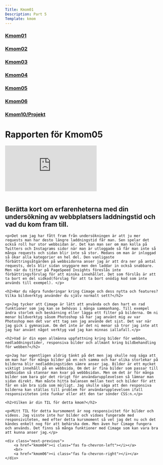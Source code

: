 ```yaml
---
Title: Kmom01
Description: Part 5
Template: kmom
---
```


<div class="sidebar">
    <a href="kmom01"><h3>Kmom01</h3></a>
    <a href="kmom02"><h3>Kmom02</h3></a>
    <a href="kmom03"><h3>Kmom03</h3></a>
    <a href="kmom04"><h3>Kmom04</h3></a>
    <a href="kmom05"><h3>Kmom05</h3></a>
    <a href="kmom06"><h3>Kmom06</h3></a>
    <a href="kmom10"><h3>Kmom10/Projekt</h3></a>
</div>

<div class="report">
    <h1>Rapporten för Kmom05</h1>
    <div class="embed-container">
    <iframe src="https://www.youtube.com/embed/CamB0nK2UxI" frameborder="0" allowfullscreen></iframe>
    </div>
    <br>
    <h2>Berätta kort om erfarenheterna med din undersökning av webbplatsers laddningstid och vad du kom fram till.</h2>

    <p>Det som jag har fått fram från undersökningen är att ju mer requests man har desto längre laddningstid får man. Sen spelar det också roll hur stor webbsidan är. Det kan man ser om man kolla på Twitters och Instagrams sidor när man är utloggade så får man inte så många requests och sidan blir inte så stor. Medans om man är inloggad så ökar alla kategorier en hel del. Den vanligaste förbättringsåtgärden på webbsidorna anser jag är att dra ner på antal requests, dels blir sidan snyggare men den laddar in också snabbare. Men när du tittar på PageSpeed Insights föreslås inte förbättringsförslag för att minska innehållet. Det som förslås är att ta bort en del sidkod(förslag för att ta bort onödig kod som inte används till exempel). </p>

    <h2>Har du några funderingar kring Cimage och dess nytta och features? Vilka bildverktyg använder du själv normalt sett?</h2>

    <p>Jag tycker att Cimage är lätt att använda och den hart en rad funktioner som jag kan se behövas i många sammanhang. Till exempel ändra storlek och beskärning eller lägga ett filter på bilderna. Om ni menar bildverktyg såsom Photoshop så har jag använt mig av var Photoshop men det var ett tag sen jag använde det sist. Det var när jag gick i gymnasium. Om det inte är det ni menar så tror jag inte att jag har använt något verktyg vad jag kan minnas iallafall.</p>

    <h2>Vad är din egen allmänna uppfattning kring bilder för webben, nedladdningstider, responsiva bilder och allmänt kring bildbehandling för webben?</h2>

    <p>Jag har egentligen aldrig tänkt på det men jag skulle nog säga att om man har för många bilder på en och samma och har olika storlekar på bilderna blir nedladdningstiden sämre anser jag. Bilder är ett mycket viktigt innehåll på en webbsida. Om det är fina bilder som passar till webbsidan så stannar man kvar på webbbsidan. Men om det är för många bilder som bara gör det rörigt för användarupplevelsen så lämnar man sidan direkt. Man måste hitta balansen mellan text och bilder för att får en sån bra sida som möjligt. Jag skulle säga att den responsiva bilderna kan ställas till problem för användarupplevelsen ifall responsiviteten inte funkar eller att den tar sönder CSS:n.</p>

    <h2>Vilken är din TIL för detta kmom?</h2>

    <p>Mitt TIL för detta kursmoment är nog responsivitet för bilder och videos. Jag visste inte hur bilder och vidoes fungerade med responsiviteten, med efter detta kursmoment så vet jag det nu och det kändes enkelt nog för att behärska dem. Men även hur Cimage fungera och används. Det finns så många funktioner med Cimage som kan vara bra att kunna anser jag.</p>

    <div class="next-previous">
        <a href="kmom04"><i class="fas fa-chevron-left"></i></a>
        <br>
        <a href="kmom06"><i class="fas fa-chevron-right"></i></a>
    </div>
</div>
